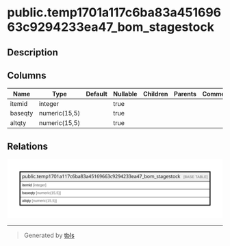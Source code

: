 # public.temp1701a117c6ba83a45169663c9294233ea47_bom_stagestock

## Description

## Columns

| Name | Type | Default | Nullable | Children | Parents | Comment |
| ---- | ---- | ------- | -------- | -------- | ------- | ------- |
| itemid | integer |  | true |  |  |  |
| baseqty | numeric(15,5) |  | true |  |  |  |
| altqty | numeric(15,5) |  | true |  |  |  |

## Relations

![er](public.temp1701a117c6ba83a45169663c9294233ea47_bom_stagestock.svg)

---

> Generated by [tbls](https://github.com/k1LoW/tbls)
